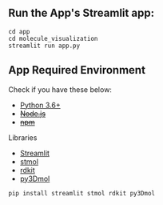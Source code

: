 ## Run the App's Streamlit app:

```
cd app
cd molecule_visualization
streamlit run app.py 
```

## App Required Environment

Check if you have these below:

* [Python 3.6+](https://www.python.org/downloads/)
* ~~[Node.js](https://nodejs.org)~~
* ~~[npm](https://docs.npmjs.com/downloading-and-installing-node-js-and-npm)~~



Libraries

* [Streamlit](https://pypi.org/project/streamlit/)
* [stmol](https://pypi.org/project/stmol/)
* [rdkit](https://pypi.org/project/rdkit/)
* [py3Dmol](https://pypi.org/project/py3Dmol/)
  
```
pip install streamlit stmol rdkit py3Dmol
```
